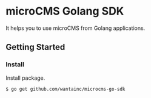 # microCMS Golang SDK

It helps you to use microCMS from Golang applications.

## Getting Started

### Install

Install package.

```bash
$ go get github.com/wantainc/microcms-go-sdk 
```
